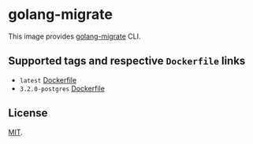 # golang-migrate

This image provides [golang-migrate](https://github.com/golang-migrate/migrate/blob/master/cli/README.md) CLI.

## Supported tags and respective `Dockerfile` links

- `latest` [Dockerfile](https://github.com/hypnoglow/docker-golang-migrate/blob/master/Dockerfile)
- `3.2.0-postgres` [Dockerfile](https://github.com/hypnoglow/docker-golang-migrate/blob/3.2.0-postgres/Dockerfile)

## License

[MIT](https://github.com/hypnoglow/docker-golang-migrate/blob/master/LICENSE).
